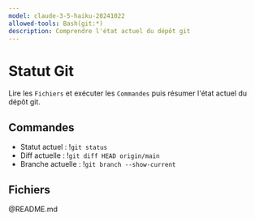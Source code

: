 ```yaml
---
model: claude-3-5-haiku-20241022
allowed-tools: Bash(git:*)
description: Comprendre l'état actuel du dépôt git
---
```


# Statut Git

Lire les `Fichiers` et exécuter les `Commandes` puis résumer l'état actuel du dépôt git.

## Commandes

- Statut actuel : !`git status`
- Diff actuelle : !`git diff HEAD origin/main`
- Branche actuelle : !`git branch --show-current`

## Fichiers
@README.md